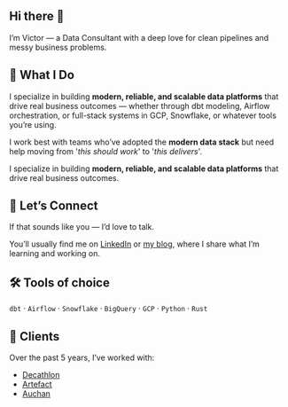 ## Hi there 👋

I’m Victor — a Data Consultant with a deep love for clean pipelines and messy business problems.

## 🧠 What I Do

I specialize in building **modern, reliable, and scalable data platforms** that drive real business outcomes — whether through dbt modeling, Airflow orchestration, or full-stack systems in GCP, Snowflake, or whatever tools you’re using.

I work best with teams who’ve adopted the **modern data stack** but need help moving from '_this should work_' to '_this delivers_'.

I specialize in building **modern, reliable, and scalable data platforms** that drive real business outcomes.

## 🤝 Let’s Connect

If that sounds like you — I’d love to talk.

You’ll usually find me on [LinkedIn](https://www.linkedin.com/feed/) or [my blog](https://vvaneecloo.ghost.io/), where I share what I’m learning and working on.

## 🛠 Tools of choice

`dbt` · `Airflow` · `Snowflake` · `BigQuery` · `GCP` · `Python` · `Rust`

## 💼 Clients

Over the past 5 years, I’ve worked with:

- [Decathlon](https://www.decathlon.com/)
- [Artefact](https://www.artefact.com/)
- [Auchan](https://www.auchan-retail.com/en/who-we-are/)
